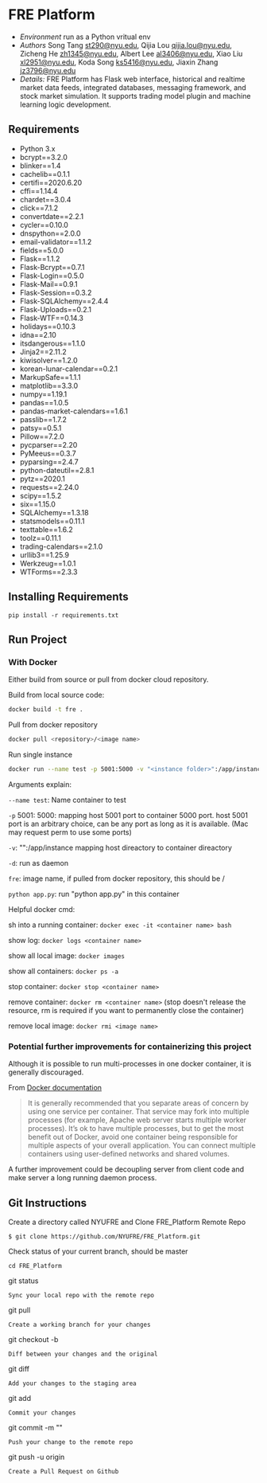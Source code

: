 # FRE Platform #
* *Environment* run as a Python vritual env
* *Authors* Song Tang <st290@nyu.edu>, Qijia Lou <qijia.lou@nyu.edu>, Zicheng He <zh1345@nyu.edu>, Albert Lee <al3406@nyu.edu>, Xiao Liu <xl2951@nyu.edu>, Koda Song <ks5416@nyu.edu>, Jiaxin Zhang <jz3796@nyu.edu> 
* *Details:* FRE Platform has Flask web interface, historical and realtime market data feeds, integrated databases, messaging framework, and stock market simulation. It supports trading model plugin and machine learning logic development.

## Requirements
* Python 3.x
* bcrypt==3.2.0
* blinker==1.4
* cachelib==0.1.1
* certifi==2020.6.20
* cffi==1.14.4
* chardet==3.0.4
* click==7.1.2
* convertdate==2.2.1
* cycler==0.10.0
* dnspython==2.0.0
* email-validator==1.1.2
* fields==5.0.0
* Flask==1.1.2
* Flask-Bcrypt==0.7.1
* Flask-Login==0.5.0
* Flask-Mail==0.9.1
* Flask-Session==0.3.2
* Flask-SQLAlchemy==2.4.4
* Flask-Uploads==0.2.1
* Flask-WTF==0.14.3
* holidays==0.10.3
* idna==2.10
* itsdangerous==1.1.0
* Jinja2==2.11.2
* kiwisolver==1.2.0
* korean-lunar-calendar==0.2.1
* MarkupSafe==1.1.1
* matplotlib==3.3.0
* numpy==1.19.1
* pandas==1.0.5
* pandas-market-calendars==1.6.1
* passlib==1.7.2
* patsy==0.5.1
* Pillow==7.2.0
* pycparser==2.20
* PyMeeus==0.3.7
* pyparsing==2.4.7
* python-dateutil==2.8.1
* pytz==2020.1
* requests==2.24.0
* scipy==1.5.2
* six==1.15.0
* SQLAlchemy==1.3.18
* statsmodels==0.11.1
* texttable==1.6.2
* toolz==0.11.1
* trading-calendars==2.1.0
* urllib3==1.25.9
* Werkzeug==1.0.1
* WTForms==2.3.3

## Installing Requirements
```
pip install -r requirements.txt
```

## Run Project
### With Docker
Either build from source or pull from docker cloud repository.

Build from local source code:
```sh
docker build -t fre .
```
Pull from docker repository
```sh
docker pull <repository>/<image name>
```
Run single instance 
```sh
docker run --name test -p 5001:5000 -v "<instance folder>":/app/instance -d fre python app.py
```
Arguments explain:

`--name test`: Name container to test

`-p` 5001: 5000: mapping host 5001 port to container 5000 port. host 5001 port is an arbitrary choice, can be any port as long as it is available. (Mac may request perm to use some ports)

`-v`:  "<instance folder>":/app/instance mapping host direactory to container direactory

`-d`: run as daemon

`fre`: image name, if pulled from docker repository, this should be <repository name>/<image name>

`python app.py`: run "python app.py" in this container

Helpful docker cmd:

sh into a running container: `docker exec -it <container name> bash`

show log: `docker logs <container name>`

show all local image: `docker images`

show all containers: `docker ps -a`

stop container: `docker stop <container name>`

remove container: `docker rm <container name>`
(stop doesn't release the resource, rm is required if you want to permanently close the container)

remove local image: `docker rmi <image name>`

### Potential further improvements for containerizing this project 
Although it is possible  to run multi-processes in one docker container, it is generally discouraged. 

From [Docker 
documentation](https://docs.docker.com/config/containers/multi-service_container/)

> It is generally recommended that you separate areas of concern by using one service per container. 
> That service may fork into multiple processes (for example, Apache web server starts multiple worker processes). 
> It’s ok to have multiple processes, but to get the most benefit out of Docker, avoid one container 
> being responsible for multiple aspects of your overall application. You can connect multiple containers 
>using user-defined networks and shared volumes.  

A further improvement could be decoupling server from client code and make server a long running daemon process.

## Git Instructions
Create a directory called NYUFRE and Clone FRE_Platform Remote Repo
```
$ git clone https://github.com/NYUFRE/FRE_Platform.git
```
Check status of your current branch, should be master
```
cd FRE_Platform
```
git status
```
Sync your local repo with the remote repo
```
git pull
```
Create a working branch for your changes 
```
git checkout -b <YourChange123>
```
Diff between your changes and the original
```
git diff
```
Add your changes to the staging area
```
git add <YourChange123>
```
Commit your changes
```
git commit -m "<YourChange123>"
```
Push your change to the remote repo
```
git push -u origin <YourChange123>
```
Create a Pull Request on Github

